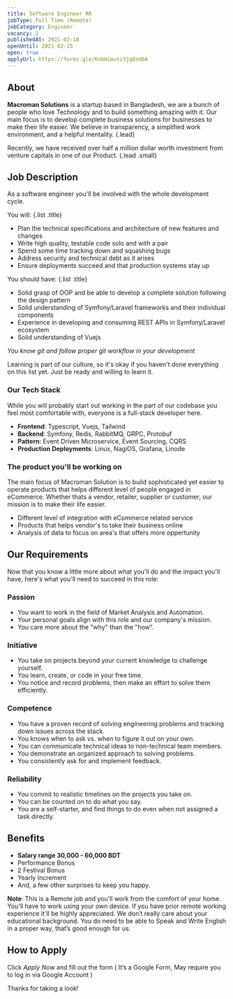 ```yaml
---
title: Software Engineer RR
jobType: Full Time (Remote)
jobCategory: Engineer
vacancy: 2
publishedAt: 2021-02-18
openUntil: 2021-02-25
open: true
applyUrl: https://forms.gle/KvbHimutz3jgQsH8A
---
```


## About

**Macroman Solutions** is a startup based in Bangladesh, we are a bunch of people who love Technology and to build something amazing with it. Our main focus is to develop complete business solutions for businesses to make their life easier. We believe in transparency, a simplified work environment, and a helpful mentality. {.lead}

Recently, we have received over half a million dollar worth investment from venture capitals in one of our Product. {.lead .small}

## Job Description
As a software engineer you'll be involved with the whole development cycle.

You will: {.list .title}

- Plan the technical specifications and architecture of new features and changes
- Write high quality, testable code solo and with a pair
- Spend some time tracking down and squashing bugs
- Address security and technical debt as it arises
- Ensure deployments succeed and that production systems stay up

You should have: {.list .title}

- Solid grasp of OOP and be able to develop a complete solution following the design pattern
- Solid understanding of Symfony/Laravel frameworks and their individual components
- Experience in developing and consuming REST APIs in Symfony/Laravel ecosystem
- Solid understanding of Vuejs

*You know git and follow proper git workflow in your development*

Learning is part of our culture, so it's okay if you haven't done everything on this list yet. Just be ready and willing to learn it.

### Our Tech Stack

While you will probably start out working in the part of our codebase you feel most comfortable with, everyone is a full-stack developer here.

- **Frontend**: Typescript, Vuejs, Tailwind
- **Backend**: Symfony, Redis, RabbitMQ, GRPC, Protobuf
- **Pattern**: Event Driven Microservice, Event Sourcing, CQRS
- **Production Deployments**: Linux, NagiOS, Grafana, Linode

### The product you'll be working on

The main focus of Macroman Solution is to build sophisticated yet easier to operate products that helps different level of people engaged in eCommerce. Whether thats a vendor, retailer, supplier or customer, our mission is to make their life easier. 

- Different level of integration with eCommerce related service
- Products that helps vendor's to take their business online
- Analysis of data to focus on area's that offers more oppertunity 


## Our Requirements

Now that you know a little more about what you'll do and the impact you'll have, here's what you'll need to succeed in this role:

### Passion
- You want to work in the field of Market Analysis and Automation.
- Your personal goals align with this role and our company's mission.
- You care more about the "why" than the "how".

### Initiative
- You take on projects beyond your current knowledge to challenge yourself.
- You learn, create, or code in your free time.
- You notice and record problems, then make an effort to solve them efficiently.

### Competence
- You have a proven record of solving engineering problems and tracking down issues across the stack.
- You knows when to ask vs. when to figure it out on your own.
- You can communicate technical ideas to non-technical team members.
- You demonstrate an organized approach to solving problems.
- You consistently ask for and implement feedback.

### Reliability
- You commit to realistic timelines on the projects you take on.
- You can be counted on to do what you say.
- You are a self-starter, and find things to do even when not assigned a task directly.

## Benefits

- **Salary range 30,000 - 60,000 BDT**
- Performance Bonus
- 2 Festival Bonus
- Yearly Increment
- And, a few other surprises to keep you happy.

**Note**: This is a Remote job and you'll work from the comfort of your home. You'll have to work using your own device. If you have prior remote working experience it'll be highly appreciated. We don’t really care about your educational background. You do need to be able to Speak and Write English in a proper way, that’s good enough for us.



## How to Apply

Click *Apply Now*  and fill out the form ( It’s a Google Form, May require you to log in via Google Account )

Thanks for taking a look!